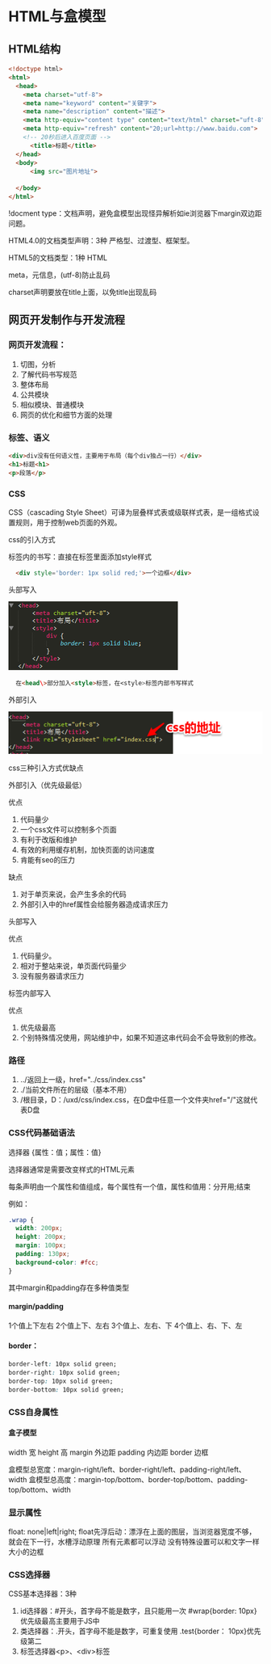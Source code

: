 # HTML与盒模型

## HTML结构

```html
<!doctype html>
<html>
  <head>
    <meta charset="utf-8">
    <meta name="keyword" content="关键字">
    <meta name="description" content="描述">
    <meta http-equiv="content type" content="text/html" charset="uft-8">
    <meta http-equiv="refresh" content="20;url=http://www.baidu.com">
    <!-- 20秒后进入百度页面 -->
      <title>标题</title>
  </head>
  <body>
      <img src="图片地址">

  </body>
</html>
```

!docment type：文档声明，避免盒模型出现怪异解析如ie浏览器下margin双边距问题。

HTML4.0的文档类型声明：3种  严格型、过渡型、框架型。

HTML5的文档类型：1种  HTML

meta，元信息，(utf-8)防止乱码

charset声明要放在title上面，以免title出现乱码

## 网页开发制作与开发流程

### 网页开发流程：

1. 切图，分析
2. 了解代码书写规范
3. 整体布局
4. 公共模块
5. 相似模块、普通模块
6. 网页的优化和细节方面的处理

### 标签、语义

```html
<div>div没有任何语义性，主要用于布局（每个div独占一行）</div>
<h1>标题<h1>
<p>段落</p>
```

### CSS

CSS（cascading Style Sheet）可译为层叠样式表或级联样式表，是一组格式设置规则，用于控制web页面的外观。

css的引入方式

标签内的书写：直接在标签里面添加style样式

```html
  <div style='border: 1px solid red;'>一个边框</div>
```

头部写入

![头部引入](./images/image1.png)

```html
  在<head\>部分加入<style>标签，在<style>标签内部书写样式
```

外部引入

![外部引入](./images/image2.png)

css三种引入方式优缺点

外部引入（优先级最低）

优点

1. 代码量少
2. 一个css文件可以控制多个页面
3. 有利于改版和维护
4. 有效的利用缓存机制，加快页面的访问速度
5. 肯能有seo的压力

缺点

1. 对于单页来说，会产生多余的代码
2. 外部引入中的href属性会给服务器造成请求压力

头部写入

优点

1. 代码量少。
2. 相对于整站来说，单页面代码量少
3. 没有服务器请求压力

标签内部写入

优点

1. 优先级最高
2. 个别特殊情况使用，网站维护中，如果不知道这串代码会不会导致别的修改。

### 路径

1. ../返回上一级，href="../css/index.css"
2. ./当前文件所在的层级（基本不用）
3. /根目录，D：/uxd/css/index.css，在D盘中任意一个文件夹href="/"这就代表D盘

### CSS代码基础语法

选择器 {属性：值；属性：值}

选择器通常是需要改变样式的HTML元素

每条声明由一个属性和值组成，每个属性有一个值，属性和值用：分开用;结束

例如：

```css
.wrap {
  width: 200px;
  height: 200px;
  margin: 100px;
  padding: 130px;
  background-color: #fcc;
}
```

其中margin和padding存在多种值类型

#### margin/padding

1个值上下左右
2个值上下、左右
3个值上、左右、下
4个值上、右、下、左

#### border：

```css
border-left: 10px solid green;
border-right: 10px solid green;
border-top: 10px solid green;
border-bottom: 10px solid green;
```

### CSS自身属性

#### 盒子模型

width             宽
height            高
margin           外边距
padding          内边距
border            边框

盒模型总宽度：margin-right/left、border-right/left、padding-right/left、width
盒模型总高度：margin-top/bottom、border-top/bottom、padding-top/bottom、width

### 显示属性

float: none|left|right;
float先浮后动：漂浮在上面的图层，当浏览器宽度不够，就会在下一行，水槽浮动原理
所有元素都可以浮动
没有特殊设置可以和文字一样大小的边框

### CSS选择器

CSS基本选择器：3种

1. id选择器：#开头，首字母不能是数字，且只能用一次 #wrap{border: 10px}优先级最高主要用于JS中
2. 类选择器：.开头，首字母不能是数字，可重复使用 .test{border： 10px}优先级第二
3. 标签选择器&lt;p&gt;、&lt;div&gt;标签